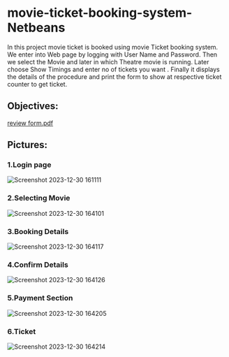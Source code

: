 # movie-ticket-booking-system-Netbeans

In this project movie ticket is booked  using  movie Ticket booking system. We enter into Web page by logging with User Name and Password. 
Then we select the Movie and later in which Theatre movie is running. Later choose Show Timings and enter no of tickets you want .
Finally it displays the details of the procedure and print the form to show at respective ticket counter to get ticket. 

## Objectives:
[review form.pdf](https://github.com/SamJackson2810/movie-ticket-booking-management/files/14654657/review.form.pdf)

## Pictures:
### 1.Login page
![Screenshot 2023-12-30 161111](https://github.com/SamJackson2810/movie-ticket-booking-management/assets/128458120/c476c43e-70d8-451d-8cc3-5fb754ec7e32)
### 2.Selecting Movie
![Screenshot 2023-12-30 164101](https://github.com/SamJackson2810/movie-ticket-booking-management/assets/128458120/6d336836-3c75-4918-8db0-c9527e7247e5)
### 3.Booking Details
![Screenshot 2023-12-30 164117](https://github.com/SamJackson2810/movie-ticket-booking-management/assets/128458120/6b9c33a4-9ff2-46bb-a4dc-1c6a71d771e3)
### 4.Confirm Details
![Screenshot 2023-12-30 164126](https://github.com/SamJackson2810/movie-ticket-booking-management/assets/128458120/8804f079-e445-433e-a2fc-47ad93856f87)
### 5.Payment Section
![Screenshot 2023-12-30 164205](https://github.com/SamJackson2810/movie-ticket-booking-management/assets/128458120/4e3f219b-3e6a-4fe3-905e-0c8e3e5c6bbf)
### 6.Ticket 
![Screenshot 2023-12-30 164214](https://github.com/SamJackson2810/movie-ticket-booking-management/assets/128458120/c5c3a58a-c947-4a1c-86b4-f3ddd24a9ada)

